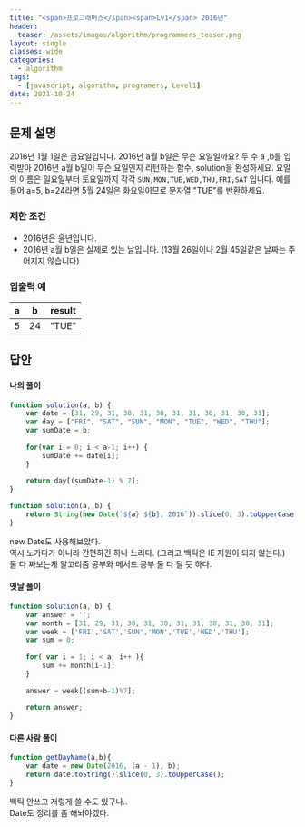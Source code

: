 ```yaml
---
title: "<span>프로그래머스</span><span>Lv1</span> 2016년"
header:
  teaser: /assets/images/algorithm/programmers_teaser.png
layout: single
classes: wide
categories:
  - algorithm
tags:
  - [javascript, algorithm, programers, Level1]
date: 2021-10-24
---
```


## 문제 설명
2016년 1월 1일은 금요일입니다. 2016년 a월 b일은 무슨 요일일까요? 두 수 a ,b를 입력받아 2016년 a월 b일이 무슨 요일인지 리턴하는 함수, solution을 완성하세요. 요일의 이름은 일요일부터 토요일까지 각각 `SUN,MON,TUE,WED,THU,FRI,SAT`
입니다. 예를 들어 a=5, b=24라면 5월 24일은 화요일이므로 문자열 "TUE"를 반환하세요.

### 제한 조건
* 2016년은 윤년입니다.
* 2016년 a월 b일은 실제로 있는 날입니다. (13월 26일이나 2월 45일같은 날짜는 주어지지 않습니다)

### 입출력 예

|a|b|result|
|-|-|-|
|5|24|"TUE"|

## 답안
#### 나의 풀이
```javascript
function solution(a, b) {
    var date = [31, 29, 31, 30, 31, 30, 31, 31, 30, 31, 30, 31];
	var day = ["FRI", "SAT", "SUN", "MON", "TUE", "WED", "THU"];
    var sumDate = b;
    
    for(var i = 0; i < a-1; i++) {
        sumDate += date[i];
    }
    
    return day[(sumDate-1) % 7];
}
```

```javascript
function solution(a, b) {
    return String(new Date(`${a} ${b}, 2016`)).slice(0, 3).toUpperCase();
}
```
new Date도 사용해보았다.  
역시 노가다가 아니라 간편하긴 하나 느리다. (그리고 백틱은 IE 지원이 되지 않는다.)  
둘 다 짜보는게 알고리즘 공부와 메서드 공부 둘 다 될 듯 하다.


#### 옛날 풀이
```javascript
function solution(a, b) {
    var answer = '';
    var month = [31, 29, 31, 30, 31, 30, 31, 31, 30, 31, 30, 31];
    var week = ['FRI','SAT','SUN','MON','TUE','WED','THU'];
    var sum = 0;
    
    for( var i = 1; i < a; i++ ){
        sum += month[i-1];
    }
    
    answer = week[(sum+b-1)%7];
    
    return answer;
}
```

#### 다른 사람 풀이
```javascript
function getDayName(a,b){
    var date = new Date(2016, (a - 1), b);
    return date.toString().slice(0, 3).toUpperCase();
}
```
백틱 안쓰고 저렇게 쓸 수도 있구나..  
Date도 정리를 좀 해놔야겠다.

